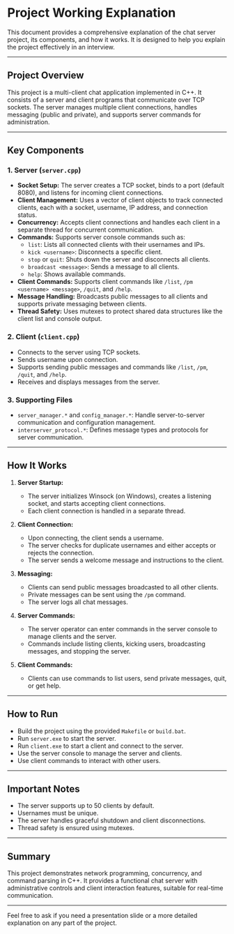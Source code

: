 # Project Working Explanation

This document provides a comprehensive explanation of the chat server project, its components, and how it works. It is designed to help you explain the project effectively in an interview.

---

## Project Overview

This project is a multi-client chat application implemented in C++. It consists of a server and client programs that communicate over TCP sockets. The server manages multiple client connections, handles messaging (public and private), and supports server commands for administration.

---

## Key Components

### 1. Server (`server.cpp`)

- **Socket Setup:** The server creates a TCP socket, binds to a port (default 8080), and listens for incoming client connections.
- **Client Management:** Uses a vector of client objects to track connected clients, each with a socket, username, IP address, and connection status.
- **Concurrency:** Accepts client connections and handles each client in a separate thread for concurrent communication.
- **Commands:** Supports server console commands such as:
  - `list`: Lists all connected clients with their usernames and IPs.
  - `kick <username>`: Disconnects a specific client.
  - `stop` or `quit`: Shuts down the server and disconnects all clients.
  - `broadcast <message>`: Sends a message to all clients.
  - `help`: Shows available commands.
- **Client Commands:** Supports client commands like `/list`, `/pm <username> <message>`, `/quit`, and `/help`.
- **Message Handling:** Broadcasts public messages to all clients and supports private messaging between clients.
- **Thread Safety:** Uses mutexes to protect shared data structures like the client list and console output.

### 2. Client (`client.cpp`)

- Connects to the server using TCP sockets.
- Sends username upon connection.
- Supports sending public messages and commands like `/list`, `/pm`, `/quit`, and `/help`.
- Receives and displays messages from the server.

### 3. Supporting Files

- `server_manager.*` and `config_manager.*`: Handle server-to-server communication and configuration management.
- `interserver_protocol.*`: Defines message types and protocols for server communication.

---

## How It Works

1. **Server Startup:**
   - The server initializes Winsock (on Windows), creates a listening socket, and starts accepting client connections.
   - Each client connection is handled in a separate thread.

2. **Client Connection:**
   - Upon connecting, the client sends a username.
   - The server checks for duplicate usernames and either accepts or rejects the connection.
   - The server sends a welcome message and instructions to the client.

3. **Messaging:**
   - Clients can send public messages broadcasted to all other clients.
   - Private messages can be sent using the `/pm` command.
   - The server logs all chat messages.

4. **Server Commands:**
   - The server operator can enter commands in the server console to manage clients and the server.
   - Commands include listing clients, kicking users, broadcasting messages, and stopping the server.

5. **Client Commands:**
   - Clients can use commands to list users, send private messages, quit, or get help.

---

## How to Run

- Build the project using the provided `Makefile` or `build.bat`.
- Run `server.exe` to start the server.
- Run `client.exe` to start a client and connect to the server.
- Use the server console to manage the server and clients.
- Use client commands to interact with other users.

---

## Important Notes

- The server supports up to 50 clients by default.
- Usernames must be unique.
- The server handles graceful shutdown and client disconnections.
- Thread safety is ensured using mutexes.

---

## Summary

This project demonstrates network programming, concurrency, and command parsing in C++. It provides a functional chat server with administrative controls and client interaction features, suitable for real-time communication.

---

Feel free to ask if you need a presentation slide or a more detailed explanation on any part of the project.
